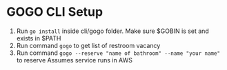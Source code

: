 # GOGO CLI Setup

1. Run `go install` inside cli/gogo folder. Make sure $GOBIN is set and exists in $PATH
2. Run command `gogo` to get list of restroom vacancy
3. Run command `gogo --reserve "name of bathroom" --name "your name"` to reserve
Assumes service runs in AWS
